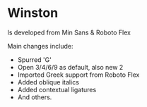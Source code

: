 # Winston
Is developed from Min Sans &amp; Roboto Flex


Main changes include:
- Spurred 'G'
- Open 3/4/6/9 as default, also new 2
- Imported Greek support from Roboto Flex
- Added oblique italics
- Added contextual ligatures
- And others.
